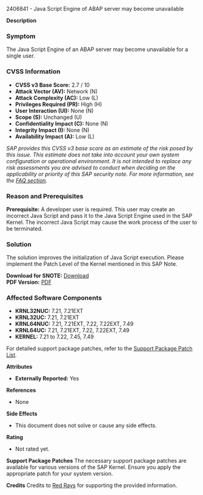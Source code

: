 2406841 - Java Script Engine of ABAP server may become unavailable

**Description**

### Symptom
The Java Script Engine of an ABAP server may become unavailable for a single user.

### CVSS Information
- **CVSS v3 Base Score:** 2.7 / 10
- **Attack Vector (AV):** Network (N)
- **Attack Complexity (AC):** Low (L)
- **Privileges Required (PR):** High (H)
- **User Interaction (UI):** None (N)
- **Scope (S):** Unchanged (U)
- **Confidentiality Impact (C):** None (N)
- **Integrity Impact (I):** None (N)
- **Availability Impact (A):** Low (L)

*SAP provides this CVSS v3 base score as an estimate of the risk posed by this issue. This estimate does not take into account your own system configuration or operational environment. It is not intended to replace any risk assessments you are advised to conduct when deciding on the applicability or priority of this SAP security note. For more information, see the [FAQ section](https://me.sap.com/securitynotes).*

### Reason and Prerequisites
**Prerequisite:** A developer user is required. This user may create an incorrect Java Script and pass it to the Java Script Engine used in the SAP Kernel. The incorrect Java Script may cause the work process of the user to be terminated.

### Solution
The solution improves the initialization of Java Script execution. Please implement the Patch Level of the Kernel mentioned in this SAP Note.

**Download for SNOTE:** [Download](https://notesdownloads.sap.com/note/0040000018460992017)  
**PDF Version:** [PDF](https://userapps.support.sap.com/sap/support/sfm/notes/print/0002406841?language=en-US&token=0C4B9C32A756D954A310F9EE2B179932)

### Affected Software Components
- **KRNL32NUC:** 7.21, 7.21EXT
- **KRNL32UC:** 7.21, 7.21EXT
- **KRNL64NUC:** 7.21, 7.21EXT, 7.22, 7.22EXT, 7.49
- **KRNL64UC:** 7.21, 7.21EXT, 7.22, 7.22EXT, 7.49
- **KERNEL:** 7.21 to 7.22, 7.45, 7.49

For detailed support package patches, refer to the [Support Package Patch List](https://me.sap.com/softwarecenter/template/products/_APP=00200682500000001943&_EVENT=DISPHIER&HEADER=Y&FUNCTIONBAR=N&EVENT=TREE&NE=NAVIGATE&ENR=73554900100200004760&V=MAINT).

**Attributes**
- **Externally Reported:** Yes

**References**
- None

**Side Effects**
- This document does not solve or cause any side effects.

**Rating**
- Not rated yet.

**Support Package Patches**
The necessary support package patches are available for various versions of the SAP Kernel. Ensure you apply the appropriate patch for your system version.

**Credits**
Credits to [Red Rays](https://redrays.io) for supporting the provided information.